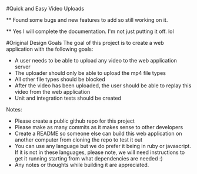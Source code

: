 #Quick and Easy Video Uploads


** Found some bugs and new features to add so still working on it. 

** Yes I will complete the documentation. I'm not just putting it off. lol


#Original Design Goals
The goal of this project is to create a web application with the following goals:

- A user needs to be able to upload any video to the web application server
- The uploader should only be able to upload the mp4 file types
- All other file types should be blocked
- After the video has been uploaded, the user should be able to replay this video from the web application
- Unit and integration tests should be created


Notes:
- Please create a public github repo for this project
- Please make as many commits as it makes sense to other developers
- Create a README so someone else can build this web application on another computer from cloning the repo to test it out
- You can use any language but we do prefer it being in ruby or javascript. If it is not in these languages, please note, we will need instructions to get it running starting from what dependencies are needed :)
- Any notes or thoughts while building it are appreciated. 




